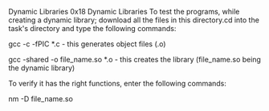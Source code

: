Dynamic Libraries
0x18 Dynamic Libraries
To test the programs, while creating a dynamic library; download all the files in this directory.cd into the task's directory and type the following commands:

gcc -c -fPIC *.c - this generates object files (.o)

gcc -shared -o file_name.so *.o - this creates the library (file_name.so being the dynamic library)

To verify it has the right functions, enter the following commands:

nm -D file_name.so
